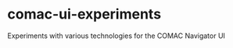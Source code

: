 comac-ui-experiments
====================

Experiments with various technologies for the COMAC Navigator UI
